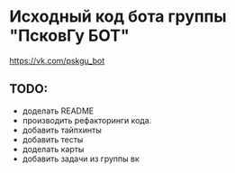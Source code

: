 # Исходный код бота группы "ПсковГу БОТ"
https://vk.com/pskgu_bot

## TODO:
- доделать README
- производить рефакторинги кода.
- добавить тайпхинты
- добавить тесты
- доделать карты
- добавить задачи из группы вк

